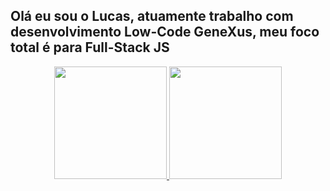 ## Olá eu sou o Lucas, atuamente trabalho com desenvolvimento Low-Code GeneXus, meu foco total é para Full-Stack JS

<div align="center">
  <a href="https://github.com/lucasrbordignon">
  <img height="180em" src="https://github-readme-stats.vercel.app/api?username=rafaballerini&show_icons=true&theme=dracula&include_all_commits=true&count_private=true"/>
  <img height="180em" src="https://github-readme-stats.vercel.app/api/top-langs/?username=rafaballerini&layout=compact&langs_count=7&theme=dracula"/>
</div>
